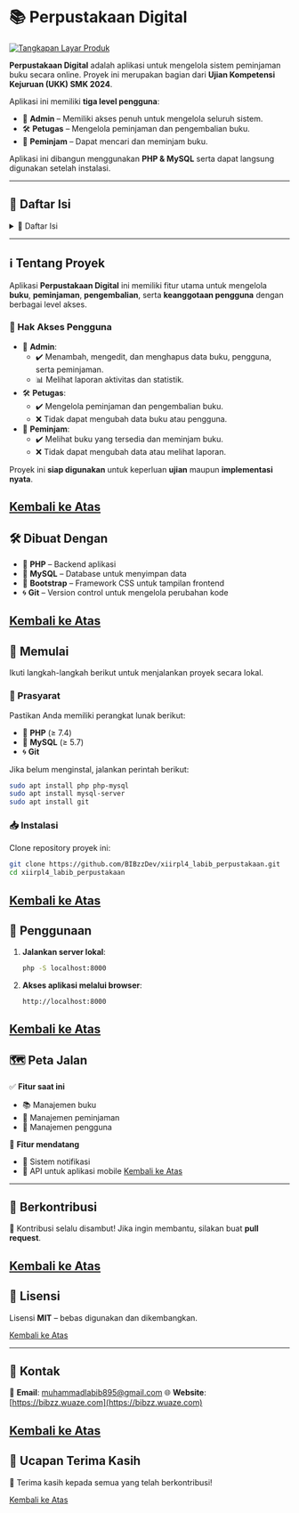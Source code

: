 # 📚 Perpustakaan Digital

[![Tangkapan Layar Produk](https://tse3.mm.bing.net/th?id=OIP.N4X2rJA2aMi_h6GdjNyoCgHaHa&pid=Api)](https://id.pinterest.com/pin/26036504091590663/)

**Perpustakaan Digital** adalah aplikasi untuk mengelola sistem peminjaman buku secara online. Proyek ini merupakan bagian dari **Ujian Kompetensi Kejuruan (UKK) SMK 2024**.

Aplikasi ini memiliki **tiga level pengguna**:
- 👤 **Admin** – Memiliki akses penuh untuk mengelola seluruh sistem.
- 🛠️ **Petugas** – Mengelola peminjaman dan pengembalian buku.
- 📖 **Peminjam** – Dapat mencari dan meminjam buku.

Aplikasi ini dibangun menggunakan **PHP & MySQL** serta dapat langsung digunakan setelah instalasi.

---

## 📌 Daftar Isi

<details>
  <summary>📜 Daftar Isi</summary>
  <ol>
    <li><a href="#-tentang-proyek">ℹ️ Tentang Proyek</a></li>
    <li><a href="#-dibuat-dengan">🛠️ Dibuat Dengan</a></li>
    <li><a href="#-memulai">🚀 Memulai</a></li>
    <li><a href="#-penggunaan">📖 Penggunaan</a></li>
    <li><a href="#-peta-jalan">🗺️ Peta Jalan</a></li>
    <li><a href="#-berkontribusi">🤝 Berkontribusi</a></li>
    <li><a href="#-lisensi">📜 Lisensi</a></li>
    <li><a href="#-kontak">📧 Kontak</a></li>
    <li><a href="#-ucapan-terima-kasih">🙏 Ucapan Terima Kasih</a></li>
  </ol>
</details>

---

## ℹ️ Tentang Proyek

Aplikasi **Perpustakaan Digital** ini memiliki fitur utama untuk mengelola **buku**, **peminjaman**, **pengembalian**, serta **keanggotaan pengguna** dengan berbagai level akses.

### 🎯 Hak Akses Pengguna
- 👤 **Admin**:
  - ✔️ Menambah, mengedit, dan menghapus data buku, pengguna, serta peminjaman.
  - 📊 Melihat laporan aktivitas dan statistik.
- 🛠️ **Petugas**:
  - ✔️ Mengelola peminjaman dan pengembalian buku.
  - ❌ Tidak dapat mengubah data buku atau pengguna.
- 📖 **Peminjam**:
  - ✔️ Melihat buku yang tersedia dan meminjam buku.
  - ❌ Tidak dapat mengubah data atau melihat laporan.

Proyek ini **siap digunakan** untuk keperluan **ujian** maupun **implementasi nyata**.

<a href="#-tentang-proyek">Kembali ke Atas</a>
---

## 🛠️ Dibuat Dengan

- 🐘 **PHP** – Backend aplikasi
- 🐬 **MySQL** – Database untuk menyimpan data
- 🎨 **Bootstrap** – Framework CSS untuk tampilan frontend
- 🌀 **Git** – Version control untuk mengelola perubahan kode

<a href="#-dibuat-dengan">Kembali ke Atas</a>
---

## 🚀 Memulai

Ikuti langkah-langkah berikut untuk menjalankan proyek secara lokal.

### 🔧 Prasyarat

Pastikan Anda memiliki perangkat lunak berikut:

- 🐘 **PHP** (≥ 7.4)
- 🐬 **MySQL** (≥ 5.7)
- 🌀 **Git**

Jika belum menginstal, jalankan perintah berikut:

```sh
sudo apt install php php-mysql
sudo apt install mysql-server
sudo apt install git
```

### 📥 Instalasi

Clone repository proyek ini:

```sh
git clone https://github.com/BIBzzDev/xiirpl4_labib_perpustakaan.git
cd xiirpl4_labib_perpustakaan
```
<a href="#-memulai">Kembali ke Atas</a>
---

## 📖 Penggunaan

1. **Jalankan server lokal**:
   ```sh
   php -S localhost:8000
   ```
2. **Akses aplikasi melalui browser**:
   ```
   http://localhost:8000
   ```
<a href="#-penggunaan">Kembali ke Atas</a>
---

## 🗺️ Peta Jalan

✅ **Fitur saat ini**
- 📚 Manajemen buku
- 🔄 Manajemen peminjaman
- 👥 Manajemen pengguna

🚧 **Fitur mendatang**
- 📢 Sistem notifikasi
- 📱 API untuk aplikasi mobile
<a href="#-peta-jalan">Kembali ke Atas</a>
---

## 🤝 Berkontribusi

🎯 Kontribusi selalu disambut! Jika ingin membantu, silakan buat **pull request**.

<a href="#-berkontribusi">Kembali ke Atas</a>
---

## 📜 Lisensi

Lisensi **MIT** – bebas digunakan dan dikembangkan.

<a href="#-lisensi">Kembali ke Atas</a>

---

## 📧 Kontak

📨 **Email**: [muhammadlabib895@gmail.com](mailto:muhammadlabib895@gmail.com)
🌐 **Website**: [https://bibzz.wuaze.com](https://bibzz.wuaze.com)

<a href="#-kontak">Kembali ke Atas</a>
---

## 🙏 Ucapan Terima Kasih

💙 Terima kasih kepada semua yang telah berkontribusi!

<a href="#-ucapan-terima-kasih">Kembali ke Atas</a>
